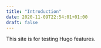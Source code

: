 ```yaml
---
title: "Introduction"
date: 2020-11-09T22:54:01+01:00
draft: false
---
```

This site is for testing Hugo features.

